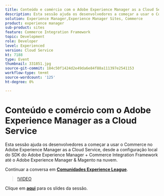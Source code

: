 ```yaml
---
title: Conteúdo e comércio com o Adobe Experience Manager as a Cloud Service
description: Esta sessão ajuda os desenvolvedores a começar a usar o Commerce no Adobe Experience Manager as a Cloud Service, desde a configuração local do SDK do Adobe Experience Manager + Commerce Integration Framework até o Adobe Experience Manager & Magento na nuvem. Esta sessão foi entregue como parte do evento Conteúdo do Adobe Developers Live.
solution: Experience Manager,Experience Manager Sites, Commerce
product: experience manager
sub-product: sites
feature: Commerce Integration Framework
topic: Development
role: Developer
level: Experienced
version: Cloud Service
kt: 7188
type: Event
thumbnail: 331851.jpg
source-git-commit: 184c50f1424d2e49da6e84f88a111397e2541153
workflow-type: tm+mt
source-wordcount: '125'
ht-degree: 0%

---
```



# Conteúdo e comércio com o Adobe Experience Manager as a Cloud Service

Esta sessão ajuda os desenvolvedores a começar a usar o Commerce no Adobe Experience Manager as a Cloud Service, desde a configuração local do SDK do Adobe Experience Manager + Commerce Integration Framework até o Adobe Experience Manager &amp; Magento na nuvem.

Continuar a conversa em **[Comunidades Experience League](http://adobe.ly/36Yd3v6)**.

>[!VIDEO](https://video.tv.adobe.com/v/331851/?quality=12&learn=on&hidetitle=true)

Clique em **[aqui](/help/adobe-developers-live/assets/content-commerce.pdf)** para os slides da sessão.
